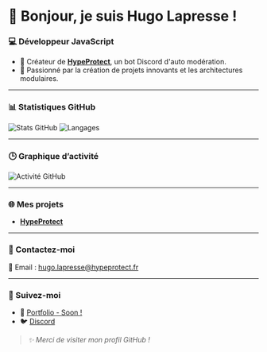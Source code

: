 # 👋 Bonjour, je suis Hugo Lapresse !

### 💻 Développeur JavaScript
- 🚀 Créateur de **[HypeProtect](https://hypeprotect.fr)**, un bot Discord d'auto modération.  
- 🌟 Passionné par la création de projets innovants et les architectures modulaires.  

---

### 📊 Statistiques GitHub

![Stats GitHub](https://github-readme-stats.vercel.app/api?username=HugoLapresse&show_icons=true&theme=vue-dark&hide=stars&count_private=true)
![Langages](https://github-readme-stats.vercel.app/api/top-langs/?username=HugoLapresse&layout=compact&theme=vue-dark)

---

### 🕒 Graphique d’activité

![Activité GitHub](https://github-readme-activity-graph.vercel.app/graph?username=HugoLapresse&theme=github-compact&hide_border=true)

---

### 🌐 Mes projets  
- **[HypeProtect](https://hypeprotect.fr)**

---

### 💬 Contactez-moi  
📧 Email : [hugo.lapresse@hypeprotect.fr](mailto:hugo.lapresse@hypeprotect.fr)  

---

### 🔗 Suivez-moi  
- 🌟 [Portfolio - Soon !](https://exemple.com)
- 🐦 [Discord](https://discord.gg/hypeprotect)

> *✨ Merci de visiter mon profil GitHub !*
